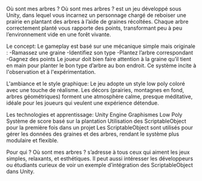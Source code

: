 Où sont mes arbres ?
Où sont mes arbres ? est un jeu développé sous Unity, dans lequel vous incarnez un personnage chargé de reboiser une prairie en plantant des arbres à l’aide de graines récoltées. Chaque arbre correctement planté vous rapporte des points, transformant peu à peu l’environnement vide en une forêt vivante.

Le concept:
Le gameplay est basé sur une mécanique simple mais originale :
-Ramassez une graine
-Identifiez son type
-Plantez l’arbre correspondant
-Gagnez des points
Le joueur doit bien faire attention à la graine qu’il tient en main pour planter le bon type d’arbre au bon endroit. Ce système incite à l'observation et à l'expérimentation.

L'ambiance et le style graphique:
Le jeu adopte un style low poly coloré avec une touche de réalisme. Les décors (prairies, montagnes en fond, arbres géométriques) forment une atmosphère calme, presque méditative, idéale pour les joueurs qui veulent une expérience détendue.

Les technologies et apprentissage:
Unity Engine
Graphismes Low Poly
Système de score basé sur la plantation
Utilisation des ScriptableObject pour la première fois dans un projet
Les ScriptableObject sont utilisés pour gérer les données des graines et des arbres, rendant le système plus modulaire et flexible.

Pour qui ?
Où sont mes arbres ? s’adresse à tous ceux qui aiment les jeux simples, relaxants, et esthétiques. Il peut aussi intéresser les développeurs ou étudiants curieux de voir un exemple d’intégration des ScriptableObject dans Unity.
